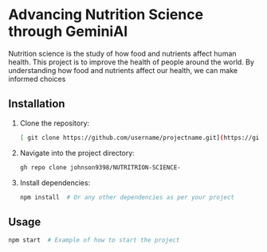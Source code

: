 # Advancing Nutrition Science through GeminiAI

Nutrition science is the study of how food and nutrients affect human health.
This project is to improve the health of people around the world. By understanding how food and nutrients affect our health, we can make informed choices
## Installation

1. Clone the repository:
    ```bash
   [ git clone https://github.com/username/projectname.git](https://github.com/johnson9398/NUTRITRION-SCIENCE-)
    ```

2. Navigate into the project directory:
    ```bash
    gh repo clone johnson9398/NUTRITRION-SCIENCE-
    ```

3. Install dependencies:
    ```bash
    npm install  # Or any other dependencies as per your project
    ```

## Usage
```bash
npm start  # Example of how to start the project
